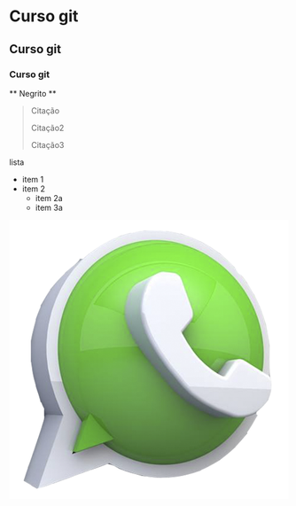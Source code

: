 # Curso git
## Curso git
### Curso git

** Negrito **

> Citação
>
>
> Citação2
>
>
> Citação3

lista 

* item 1
* item 2
	* item 2a
	* item 3a


![whatslogo](./imagem.png)


